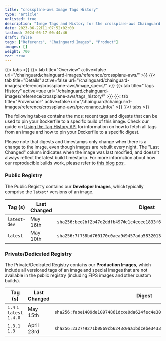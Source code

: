 ```yaml
---
title: "crossplane-aws Image Tags History"
type: "article"
unlisted: true
description: "Image Tags and History for the crossplane-aws Chainguard Image"
date: 2023-06-22T11:07:52+02:00
lastmod: 2024-05-17 00:44:46
draft: false
tags: ["Reference", "Chainguard Images", "Product"]
images: []
weight: 700
toc: true
---
```


{{< tabs >}}
{{< tab title="Overview" active=false url="/chainguard/chainguard-images/reference/crossplane-aws/" >}}
{{< tab title="Details" active=false url="/chainguard/chainguard-images/reference/crossplane-aws/image_specs/" >}}
{{< tab title="Tags History" active=true url="/chainguard/chainguard-images/reference/crossplane-aws/tags_history/" >}}
{{< tab title="Provenance" active=false url="/chainguard/chainguard-images/reference/crossplane-aws/provenance_info/" >}}
{{</ tabs >}}

The following tables contains the most recent tags and digests that can be used to pin your Dockerfile to a specific build of this image. Check our guide on [Using the Tag History API](/chainguard/chainguard-images/using-the-tag-history-api/) for information on how to fetch all tags from an image and how to pin your Dockerfile to a specific digest.

Please note that digests and timestamps only change when there is a change to the image, even though images are rebuilt every night. The "Last Changed" column indicates when the image was last modified, and doesn't always reflect the latest build timestamp. For more information about how our reproducible builds work, please refer to [this blog post](https://www.chainguard.dev/unchained/reproducing-chainguards-reproducible-image-builds).

### Public Registry
The Public Registry contains our **Developer Images**, which typically comprise the `latest*` versions of an image.

| Tag (s)       | Last Changed | Digest                                                                    |
|---------------|--------------|---------------------------------------------------------------------------|
|  `latest-dev` | May 16th     | `sha256:bed2bf2b47d2ddfb497de1c4eeee1833f67ac11e8b16375430d7f43569bb550d` |
|  `latest`     | May 10th     | `sha256:7f788bd760170c0aea949457ada5832013e4549e43a2f8b5cc7275237566f569` |


### Private/Dedicated Registry
The Private/Dedicated Registry contains our **Production Images**, which include all versioned tags of an image and special images that are not available in the public registry (including FIPS images and other custom builds).

| Tag (s)                     | Last Changed | Digest                                                                    |
|-----------------------------|--------------|---------------------------------------------------------------------------|
|  `1.4` `1` `latest` `1.4.0` | May 15th     | `sha256:fabe1409de10974861dcce0da624fec4e30cbc8785c8c9f762ca97f76f74c438` |
|  `1.3.1` `1.3`              | April 23rd   | `sha256:232749271b0869cb6243c0aa1bdcebe343397d0b0252400733dcf6522dfb8dd5` |

